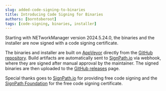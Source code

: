 ```yaml
---
slug: added-code-signing-to-binaries
title: Introducing Code Signing for Binaries
authors: [borntoberoot]
tags: [code-signing, binaries, installer]
---
```


Starting with NETworkManager version 2024.5.24.0, the binaries and the installer are now signed with a code signing certificate.

<!-- truncate -->

The binaries and installer are built on [AppVeyor](https://ci.appveyor.com/project/BornToBeRoot/networkmanager) directly from the [GitHub repository](https://github.com/BornToBeRoot/NETworkManager/blob/main/appveyor.yml).
Build artifacts are automatically sent to [SignPath.io](https://signpath.io/) via webhook, where they are signed after manual approval by the maintainer.
The signed binaries are then uploaded to the [GitHub releases](https://github.com/BornToBeRoot/NETworkManager/releases) page.

Special thanks goes to [SignPath.io](https://signpath.io/) for providing free code signing and the [SignPath Foundation](https://signpath.org/) for the free code signing certificate.
